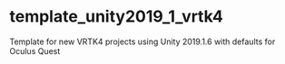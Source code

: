 # template_unity2019_1_vrtk4
Template for new VRTK4 projects using Unity 2019.1.6 with defaults for Oculus Quest
